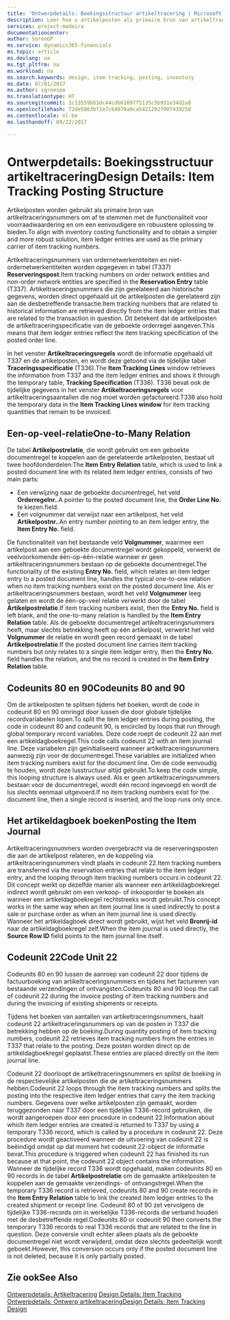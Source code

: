 ```yaml
---
title: 'Ontwerpdetails: Boekingsstructuur artikeltracering | Microsoft Docs'
description: Leer hoe u artikelposten als primaire bron van artikeltraceringsnummers gebruikt.
services: project-madeira
documentationcenter: 
author: SorenGP
ms.service: dynamics365-financials
ms.topic: article
ms.devlang: na
ms.tgt_pltfrm: na
ms.workload: na
ms.search.keywords: design, item tracking, posting, inventory
ms.date: 07/01/2017
ms.author: sgroespe
ms.translationtype: HT
ms.sourcegitcommit: 2c13559bb3dc44cdb61697f5135c5b931e34d2a8
ms.openlocfilehash: 72de5863bf2e7c64078a9ca5421202f00f439250
ms.contentlocale: nl-be
ms.lasthandoff: 09/22/2017

---
```

# <a name="design-details-item-tracking-posting-structure"></a><span data-ttu-id="12ae5-103">Ontwerpdetails: Boekingsstructuur artikeltracering</span><span class="sxs-lookup"><span data-stu-id="12ae5-103">Design Details: Item Tracking Posting Structure</span></span>
<span data-ttu-id="12ae5-104">Artikelposten worden gebruikt als primaire bron van artikeltraceringsnummers om af te stemmen met de functionaliteit voor voorraadwaardering en om een eenvoudigere en robuustere oplossing te bieden.</span><span class="sxs-lookup"><span data-stu-id="12ae5-104">To align with inventory costing functionality and to obtain a simpler and more robust solution, item ledger entries are used as the primary carrier of item tracking numbers.</span></span>  
  
<span data-ttu-id="12ae5-105">Artikeltraceringsnummers van ordernetwerkentiteiten en niet-ordernetwerkentiteiten worden opgegeven in tabel (T337) **Reserveringspost**.</span><span class="sxs-lookup"><span data-stu-id="12ae5-105">Item tracking numbers on order network entities and non-order network entities are specified in the **Reservation Entry** table (T337).</span></span> <span data-ttu-id="12ae5-106">Artikeltraceringsnummers die zijn gerelateerd aan historische gegevens, worden direct opgehaald uit de artikelposten die gerelateerd zijn aan de desbetreffende transactie.</span><span class="sxs-lookup"><span data-stu-id="12ae5-106">Item tracking numbers that are related to historical information are retrieved directly from the item ledger entries that are related to the transaction in question.</span></span> <span data-ttu-id="12ae5-107">Dit betekent dat de artikelposten de artikeltraceringspecificatie van de geboekte orderregel aangeven.</span><span class="sxs-lookup"><span data-stu-id="12ae5-107">This means that item ledger entries reflect the item tracking specification of the posted order line.</span></span>  
  
<span data-ttu-id="12ae5-108">In het venster **Artikeltraceringsregels** wordt de informatie opgehaald uit T337 en de artikelposten, en wordt deze getoond via de tijdelijke tabel **Traceringsspecificatie** (T336).</span><span class="sxs-lookup"><span data-stu-id="12ae5-108">The **Item Tracking Lines** window retrieves the information from T337 and the item ledger entries and shows it through the temporary table, **Tracking Specification** (T336).</span></span> <span data-ttu-id="12ae5-109">T336 bevat ook de tijdelijke gegevens in het venster **Artikeltraceringsregels** voor artikeltraceringsaantallen die nog moet worden gefactureerd.</span><span class="sxs-lookup"><span data-stu-id="12ae5-109">T336 also hold the temporary data in the **Item Tracking Lines window** for item tracking quantities that remain to be invoiced.</span></span>  
  
## <a name="one-to-many-relation"></a><span data-ttu-id="12ae5-110">Een-op-veel-relatie</span><span class="sxs-lookup"><span data-stu-id="12ae5-110">One-to-Many Relation</span></span>  
<span data-ttu-id="12ae5-111">De tabel **Artikelpostrelatie**, die wordt gebruikt om een geboekte documentregel te koppelen aan de gerelateerde artikelposten, bestaat uit twee hoofdonderdelen:</span><span class="sxs-lookup"><span data-stu-id="12ae5-111">The **Item Entry Relation** table, which is used to link a posted document line with its related item ledger entries, consists of two main parts:</span></span>  
  
* <span data-ttu-id="12ae5-112">Een verwijzing naar de geboekte documentregel, het veld **Orderregelnr.**.</span><span class="sxs-lookup"><span data-stu-id="12ae5-112">A pointer to the posted document line, the **Order Line No.**</span></span> <span data-ttu-id="12ae5-113">te kiezen.</span><span class="sxs-lookup"><span data-stu-id="12ae5-113">field.</span></span>  
* <span data-ttu-id="12ae5-114">Een volgnummer dat verwijst naar een artikelpost, het veld **Artikelpostnr.**.</span><span class="sxs-lookup"><span data-stu-id="12ae5-114">An entry number pointing to an item ledger entry, the **Item Entry No.** field.</span></span>  
  
<span data-ttu-id="12ae5-115">De functionaliteit van het bestaande veld **Volgnummer**, waarmee een artikelpost aan een geboekte documentregel wordt gekoppeld, verwerkt de veelvoorkomende één-op-één-relatie wanneer er geen artikeltraceringsnummers bestaan op de geboekte documentregel.</span><span class="sxs-lookup"><span data-stu-id="12ae5-115">The functionality of the existing **Entry No.** field, which relates an item ledger entry to a posted document line, handles the typical one-to-one relation when no item tracking numbers exist on the posted document line.</span></span> <span data-ttu-id="12ae5-116">Als er artikeltraceringsnummers bestaan, wordt het veld **Volgnummer** leeg gelaten en wordt de één-op-veel relatie verwerkt door de tabel **Artikelpostrelatie**.</span><span class="sxs-lookup"><span data-stu-id="12ae5-116">If item tracking numbers exist, then the **Entry No.** field is left blank, and the one-to-many relation is handled by the **Item Entry Relation** table.</span></span> <span data-ttu-id="12ae5-117">Als de geboekte documentregel artikeltraceringsnummers heeft, maar slechts betrekking heeft op één artikelpost, verwerkt het veld **Volgnummer** de relatie en wordt geen record gemaakt in de tabel **Artikelpostrelatie**.</span><span class="sxs-lookup"><span data-stu-id="12ae5-117">If the posted document line carries item tracking numbers but only relates to a single item ledger entry, then the **Entry No.** field handles the relation, and the no record is created in the **Item Entry Relation** table.</span></span>  
  
## <a name="codeunits-80-and-90"></a><span data-ttu-id="12ae5-118">Codeunits 80 en 90</span><span class="sxs-lookup"><span data-stu-id="12ae5-118">Codeunits 80 and 90</span></span>  
<span data-ttu-id="12ae5-119">Om de artikelposten te splitsen tijdens het boeken, wordt de code in codeunit 80 en 90 omringd door lussen die door globale tijdelijke recordvariabelen lopen.</span><span class="sxs-lookup"><span data-stu-id="12ae5-119">To split the item ledger entries during posting, the code in codeunit 80 and codeunit 90, is encircled by loops that run through global temporary record variables.</span></span> <span data-ttu-id="12ae5-120">Deze code roept de codeunit 22 aan met een artikeldagboekregel.</span><span class="sxs-lookup"><span data-stu-id="12ae5-120">This code calls codeunit 22 with an item journal line.</span></span> <span data-ttu-id="12ae5-121">Deze variabelen zijn geïnitialiseerd wanneer artikeltraceringsnummers aanwezig zijn voor de documentregel.</span><span class="sxs-lookup"><span data-stu-id="12ae5-121">These variables are initialized when item tracking numbers exist for the document line.</span></span> <span data-ttu-id="12ae5-122">Om de code eenvoudig te houden, wordt deze lusstructuur altijd gebruikt.</span><span class="sxs-lookup"><span data-stu-id="12ae5-122">To keep the code simple, this looping structure is always used.</span></span> <span data-ttu-id="12ae5-123">Als er geen artikeltraceringsnummers bestaan voor de documentregel, wordt één record ingevoegd en wordt de lus slechts eenmaal uitgevoerd.</span><span class="sxs-lookup"><span data-stu-id="12ae5-123">If no item tracking numbers exist for the document line, then a single record is inserted, and the loop runs only once.</span></span>  
  
## <a name="posting-the-item-journal"></a><span data-ttu-id="12ae5-124">Het artikeldagboek boeken</span><span class="sxs-lookup"><span data-stu-id="12ae5-124">Posting the Item Journal</span></span>  
<span data-ttu-id="12ae5-125">Artikeltraceringsnummers worden overgebracht via de reserveringsposten die aan de artikelpost relateren, en de koppeling via artikeltraceringsnummers vindt plaats in codeunit 22.</span><span class="sxs-lookup"><span data-stu-id="12ae5-125">Item tracking numbers are transferred via the reservation entries that relate to the item ledger entry, and the looping through item tracking numbers occurs in codeunit 22.</span></span> <span data-ttu-id="12ae5-126">Dit concept werkt op dezelfde manier als wanneer een artikeldagboekregel indirect wordt gebruikt om een verkoop- of inkooporder te boeken als wanneer een artikeldagboekregel rechtstreeks wordt gebruikt.</span><span class="sxs-lookup"><span data-stu-id="12ae5-126">This concept works in the same way when an item journal line is used indirectly to post a sale or purchase order as when an item journal line is used directly.</span></span> <span data-ttu-id="12ae5-127">Wanneer het artikeldagboek direct wordt gebruikt, wijst het veld **Bronrij-id** naar de artikeldagboekregel zelf.</span><span class="sxs-lookup"><span data-stu-id="12ae5-127">When the item journal is used directly, the **Source Row ID** field points to the item journal line itself.</span></span>  
  
## <a name="code-unit-22"></a><span data-ttu-id="12ae5-128">Codeunit 22</span><span class="sxs-lookup"><span data-stu-id="12ae5-128">Code Unit 22</span></span>  
<span data-ttu-id="12ae5-129">Codeunits 80 en 90 lussen de aanroep van codeunit 22 door tijdens de factuurboeking van artikeltraceringsnummers en tijdens het factureren van bestaande verzendingen of ontvangsten.</span><span class="sxs-lookup"><span data-stu-id="12ae5-129">Codeunits 80 and 90 loop the call of codeunit 22 during the invoice posting of item tracking numbers and during the invoicing of existing shipments or receipts.</span></span>  
  
<span data-ttu-id="12ae5-130">Tijdens het boeken van aantallen van artikeltraceringsnummers, haalt codeunit 22 artikeltraceringsnummers op van de posten in T337 die betrekking hebben op de boeking.</span><span class="sxs-lookup"><span data-stu-id="12ae5-130">During quantity posting of item tracking numbers, codeunit 22 retrieves item tracking numbers from the entries in T337 that relate to the posting.</span></span> <span data-ttu-id="12ae5-131">Deze posten worden direct op de artikeldagboekregel geplaatst.</span><span class="sxs-lookup"><span data-stu-id="12ae5-131">These entries are placed directly on the item journal line.</span></span>  
  
<span data-ttu-id="12ae5-132">Codeunit 22 doorloopt de artikeltraceringsnummers en splitst de boeking in de respectievelijke artikelposten die de artikeltraceringsnummers hebben.</span><span class="sxs-lookup"><span data-stu-id="12ae5-132">Codeunit 22 loops through the item tracking numbers and splits the posting into the respective item ledger entries that carry the item tracking numbers.</span></span> <span data-ttu-id="12ae5-133">Gegevens over welke artikelposten zijn gemaakt, worden teruggezonden naar T337 door een tijdelijke T336-record gebruiken, die wordt aangeroepen door een procedure in codeunit 22.</span><span class="sxs-lookup"><span data-stu-id="12ae5-133">Information about which item ledger entries are created is returned to T337 by using a temporary T336 record, which is called by a procedure in codeunit 22.</span></span> <span data-ttu-id="12ae5-134">Deze procedure wordt geactiveerd wanneer de uitvoering van codeunit 22 is beëindigd omdat op dat moment het codeunit 22-object de informatie bevat.</span><span class="sxs-lookup"><span data-stu-id="12ae5-134">This procedure is triggered when codeunit 22 has finished its run because at that point, the codeunit 22 object contains the information.</span></span> <span data-ttu-id="12ae5-135">Wanneer de tijdelijke record T336 wordt opgehaald, maken codeunits 80 en 90 records in de tabel **Artikelpostrelatie** om de gemaakte artikelposten te koppelen aan de gemaakte verzendings- of ontvangstregel.</span><span class="sxs-lookup"><span data-stu-id="12ae5-135">When the temporary T336 record is retrieved, codeunits 80 and 90 create records in the **Item Entry Relation** table to link the created item ledger entries to the created shipment or receipt line.</span></span> <span data-ttu-id="12ae5-136">Codeunit 80 of 90 zet vervolgens de tijdelijke T336-records om in werkelijke T336-records die verband houden met de desbetreffende regel.</span><span class="sxs-lookup"><span data-stu-id="12ae5-136">Codeunits 80 or codeunit 90 then converts the temporary T336 records to real T336 records that are related to the line in question.</span></span> <span data-ttu-id="12ae5-137">Deze conversie vindt echter alleen plaats als de geboekte documentregel niet wordt verwijderd, omdat deze slechts gedeeltelijk wordt geboekt.</span><span class="sxs-lookup"><span data-stu-id="12ae5-137">However, this conversion occurs only if the posted document line is not deleted, because it is only partially posted.</span></span>  
  
## <a name="see-also"></a><span data-ttu-id="12ae5-138">Zie ook</span><span class="sxs-lookup"><span data-stu-id="12ae5-138">See Also</span></span>  
<span data-ttu-id="12ae5-139">[Ontwerpdetails: Artikeltracering](design-details-item-tracking.md) </span><span class="sxs-lookup"><span data-stu-id="12ae5-139">[Design Details: Item Tracking](design-details-item-tracking.md) </span></span>  
[<span data-ttu-id="12ae5-140">Ontwerpdetails: Ontwerp artikeltracering</span><span class="sxs-lookup"><span data-stu-id="12ae5-140">Design Details: Item Tracking Design</span></span>](design-details-item-tracking-design.md)
